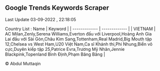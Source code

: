 

## Google Trends Keywords Scraper 
 
Last Update 03-09-2022 , 22:18:05

Country List :
 Name  | Keyword |
| ------------- | ------------- |
| VIETNAM | AC Milan,Zenly,Serena Williams,Everton đấu với Liverpool,Hoàng Anh Gia Lai đấu với Sài Gòn,Châu Kim Sang,Tottenham,Real Madrid,Big Mouth tập 12,Chelsea vs West Ham,U20 Việt Nam,Ca sĩ Khánh thi,Phi Nhung,Biển vô cực,Duyên kiếp tập 25,Patrice Evra,Trương Mỹ Nhân,Jennie Blackpink,Topenland Bình Định,Phạm Băng Băng |



© Abdul Muttaqin 

